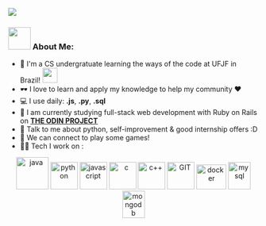 ![](https://camo.githubusercontent.com/992babdffd8c74a1502de375fbdf7e4d54773242/68747470733a2f2f6d656469612e67697068792e636f6d2f6d656469612f53576f536b4e36447854737a71494b4571762f67697068792e676966)

### <img src="https://github.com/TheDudeThatCode/TheDudeThatCode/blob/master/Assets/Developer.gif" width="45" /> About Me:
- 🏦 I'm a CS undergratuate learning the ways of the code at UFJF in Brazil!
      <img src="https://media.giphy.com/media/bIqdxoOVJ2oak/giphy.gif" width="30">
- 🕶  I love to learn and apply my knowledge to help my community ❤
- 💻 I use daily: **.js**, **.py**,  **.sql**
- 🌱 I am currently studying full-stack web development with Ruby on Rails on [**THE ODIN PROJECT**](https://www.theodinproject.com/)
- 💬 Talk to me about python, self-improvement & good internship offers :D
- 👯 We can connect to play some games!
- 🧑‍💻 Tech I work on :

<p align="center">
      <img src="https://www.vectorlogo.zone/logos/java/java-icon.svg" alt="java" width="65" height="65"/> 
      <img src="https://www.vectorlogo.zone/logos/python/python-icon.svg" alt="python" width="55" height="55"/>
      <img src="https://upload.vectorlogo.zone/logos/javascript/images/239ec8a4-163e-4792-83b6-3f6d96911757.svg" alt="javascript" width="55" height="55"/>
      <img src="https://upload.wikimedia.org/wikipedia/commons/archive/3/35/20220802133510%21The_C_Programming_Language_logo.svg" alt="c" width="55" height="55"/>
      <img src="https://upload.wikimedia.org/wikipedia/commons/thumb/1/18/ISO_C%2B%2B_Logo.svg/640px-ISO_C%2B%2B_Logo.svg.png" alt="c++" width="55" height="55"/>
      <img src="https://www.vectorlogo.zone/logos/git-scm/git-scm-icon.svg" alt="GIT" width="55" height="55"/> 
      <img src="https://www.vectorlogo.zone/logos/docker/docker-official.svg" alt="docker" width="60" height="50"/>
      <img src="https://www.vectorlogo.zone/logos/mysql/mysql-icon.svg" alt="mysql" width="45" height="55"/>
      <img src="https://www.vectorlogo.zone/logos/mongodb/mongodb-icon.svg" alt="mongodb" width="45" height="55"/>
</p>
